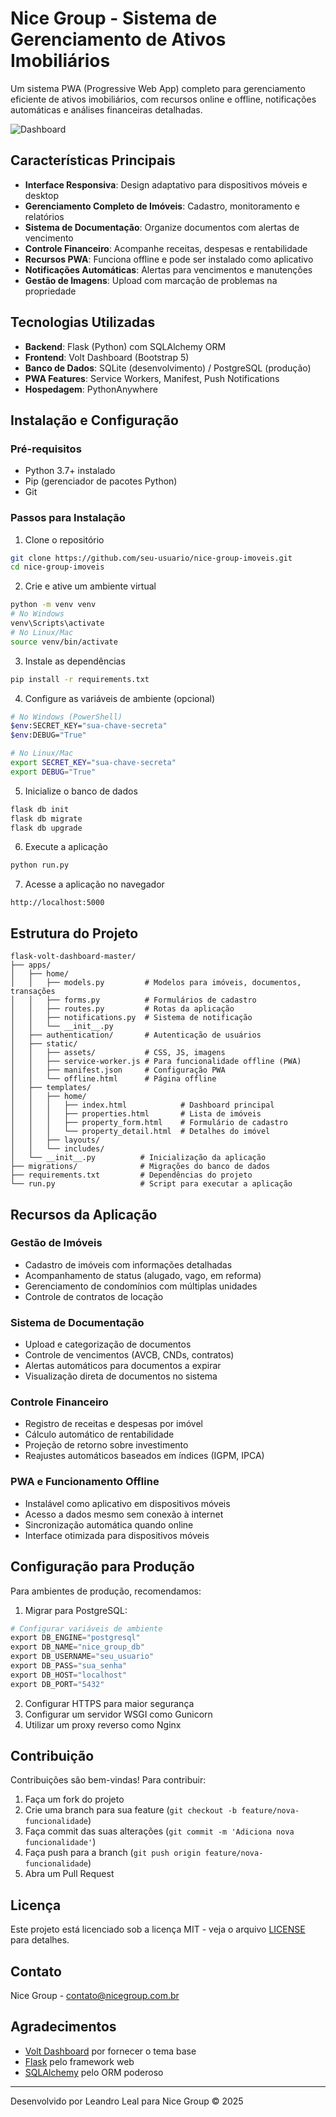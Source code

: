 # Nice Group - Sistema de Gerenciamento de Ativos Imobiliários

Um sistema PWA (Progressive Web App) completo para gerenciamento eficiente de ativos imobiliários, com recursos online e offline, notificações automáticas e análises financeiras detalhadas.

![Dashboard](path_to_screenshot.png)

## Características Principais

- **Interface Responsiva**: Design adaptativo para dispositivos móveis e desktop
- **Gerenciamento Completo de Imóveis**: Cadastro, monitoramento e relatórios
- **Sistema de Documentação**: Organize documentos com alertas de vencimento
- **Controle Financeiro**: Acompanhe receitas, despesas e rentabilidade
- **Recursos PWA**: Funciona offline e pode ser instalado como aplicativo
- **Notificações Automáticas**: Alertas para vencimentos e manutenções
- **Gestão de Imagens**: Upload com marcação de problemas na propriedade

## Tecnologias Utilizadas

- **Backend**: Flask (Python) com SQLAlchemy ORM
- **Frontend**: Volt Dashboard (Bootstrap 5)
- **Banco de Dados**: SQLite (desenvolvimento) / PostgreSQL (produção)
- **PWA Features**: Service Workers, Manifest, Push Notifications
- **Hospedagem**: PythonAnywhere

## Instalação e Configuração

### Pré-requisitos

- Python 3.7+ instalado
- Pip (gerenciador de pacotes Python)
- Git

### Passos para Instalação

1. Clone o repositório
```bash
git clone https://github.com/seu-usuario/nice-group-imoveis.git
cd nice-group-imoveis
```

2. Crie e ative um ambiente virtual
```bash
python -m venv venv
# No Windows
venv\Scripts\activate
# No Linux/Mac
source venv/bin/activate
```

3. Instale as dependências
```bash
pip install -r requirements.txt
```

4. Configure as variáveis de ambiente (opcional)
```bash
# No Windows (PowerShell)
$env:SECRET_KEY="sua-chave-secreta"
$env:DEBUG="True"

# No Linux/Mac
export SECRET_KEY="sua-chave-secreta"
export DEBUG="True"
```

5. Inicialize o banco de dados
```bash
flask db init
flask db migrate
flask db upgrade
```

6. Execute a aplicação
```bash
python run.py
```

7. Acesse a aplicação no navegador
```
http://localhost:5000
```

## Estrutura do Projeto

```
flask-volt-dashboard-master/
├── apps/
│   ├── home/
│   │   ├── models.py         # Modelos para imóveis, documentos, transações
│   │   ├── forms.py          # Formulários de cadastro
│   │   ├── routes.py         # Rotas da aplicação
│   │   ├── notifications.py  # Sistema de notificação
│   │   └── __init__.py
│   ├── authentication/       # Autenticação de usuários
│   ├── static/
│   │   ├── assets/           # CSS, JS, imagens
│   │   ├── service-worker.js # Para funcionalidade offline (PWA)
│   │   ├── manifest.json     # Configuração PWA
│   │   └── offline.html      # Página offline
│   ├── templates/
│   │   ├── home/
│   │   │   ├── index.html            # Dashboard principal
│   │   │   ├── properties.html       # Lista de imóveis
│   │   │   ├── property_form.html    # Formulário de cadastro
│   │   │   └── property_detail.html  # Detalhes do imóvel
│   │   ├── layouts/
│   │   └── includes/
│   └── __init__.py          # Inicialização da aplicação
├── migrations/              # Migrações do banco de dados
├── requirements.txt         # Dependências do projeto
└── run.py                   # Script para executar a aplicação
```

## Recursos da Aplicação

### Gestão de Imóveis
- Cadastro de imóveis com informações detalhadas
- Acompanhamento de status (alugado, vago, em reforma)
- Gerenciamento de condomínios com múltiplas unidades
- Controle de contratos de locação

### Sistema de Documentação
- Upload e categorização de documentos
- Controle de vencimentos (AVCB, CNDs, contratos)
- Alertas automáticos para documentos a expirar
- Visualização direta de documentos no sistema

### Controle Financeiro
- Registro de receitas e despesas por imóvel
- Cálculo automático de rentabilidade
- Projeção de retorno sobre investimento
- Reajustes automáticos baseados em índices (IGPM, IPCA)

### PWA e Funcionamento Offline
- Instalável como aplicativo em dispositivos móveis
- Acesso a dados mesmo sem conexão à internet
- Sincronização automática quando online
- Interface otimizada para dispositivos móveis

## Configuração para Produção

Para ambientes de produção, recomendamos:

1. Migrar para PostgreSQL:
```python
# Configurar variáveis de ambiente
export DB_ENGINE="postgresql"
export DB_NAME="nice_group_db"
export DB_USERNAME="seu_usuario"
export DB_PASS="sua_senha"
export DB_HOST="localhost"
export DB_PORT="5432"
```

2. Configurar HTTPS para maior segurança
3. Configurar um servidor WSGI como Gunicorn
4. Utilizar um proxy reverso como Nginx

## Contribuição

Contribuições são bem-vindas! Para contribuir:

1. Faça um fork do projeto
2. Crie uma branch para sua feature (`git checkout -b feature/nova-funcionalidade`)
3. Faça commit das suas alterações (`git commit -m 'Adiciona nova funcionalidade'`)
4. Faça push para a branch (`git push origin feature/nova-funcionalidade`)
5. Abra um Pull Request

## Licença

Este projeto está licenciado sob a licença MIT - veja o arquivo [LICENSE](LICENSE) para detalhes.

## Contato

Nice Group - [contato@nicegroup.com.br](mailto:contato@nicegroup.com.br)

## Agradecimentos

- [Volt Dashboard](https://github.com/themesberg/volt-bootstrap-5-dashboard) por fornecer o tema base
- [Flask](https://flask.palletsprojects.com/) pelo framework web
- [SQLAlchemy](https://www.sqlalchemy.org/) pelo ORM poderoso

---

Desenvolvido por Leandro Leal para Nice Group © 2025